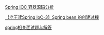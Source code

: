 
[Spring IOC 容器源码分析](https://javadoop.com/post/spring-ioc)

[【老王读Spring IoC-3】Spring bean 的创建过程](https://blog.csdn.net/wang489687009/article/details/119936353)

[spring相关面试题与解答](https://www.zhihu.com/question/38712784/answer/2389615988)

